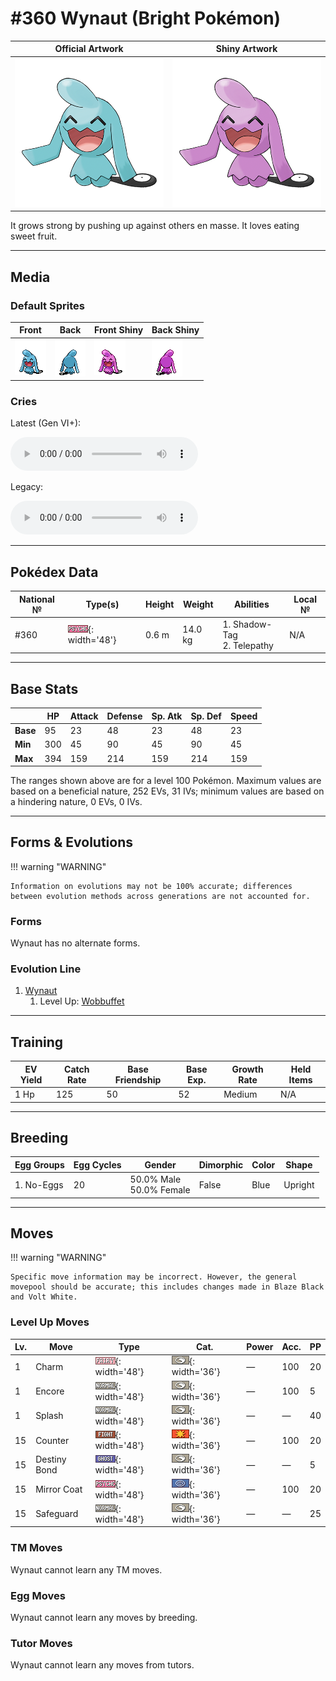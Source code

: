 # #360 Wynaut (Bright Pokémon)

| Official Artwork | Shiny Artwork |
| --- | --- |
| ![Official Artwork](../assets/sprites/wynaut/official_artwork.png) | ![Shiny Artwork](../assets/sprites/wynaut/official_artwork_shiny.png) |

It grows strong by pushing up against others en masse. It loves eating sweet fruit.

---

## Media

### Default Sprites

| Front | Back | Front Shiny | Back Shiny |
| --- | --- | --- | --- |
| ![Front](../assets/sprites/wynaut/front.gif) | ![Back](../assets/sprites/wynaut/back.gif) | ![Front Shiny](../assets/sprites/wynaut/front_shiny.gif) | ![Back Shiny](../assets/sprites/wynaut/back_shiny.gif) |

### Cries

Latest (Gen VI+):

<audio controls>
<source src='../../assets/cries/wynaut/latest.ogg' type='audio/ogg'>
  Your browser does not support the audio element.
</audio>

Legacy:

<audio controls>
<source src='../../assets/cries/wynaut/legacy.ogg' type='audio/ogg'>
  Your browser does not support the audio element.
</audio>

---

## Pokédex Data

| National № | Type(s) | Height | Weight | Abilities | Local № |
|------------|---------|--------|--------|-----------|---------|
| #360 | ![psychic](../assets/types/psychic.png){: width='48'} | 0.6 m | 14.0 kg | 1. Shadow-Tag<br>2. Telepathy | N/A |

---

## Base Stats
|   | HP | Attack | Defense | Sp. Atk | Sp. Def | Speed |
|---|----|--------|---------|---------|---------|-------|
| **Base** | 95 | 23 | 48 | 23 | 48 | 23 |
| **Min** | 300 | 45 | 90 | 45 | 90 | 45 |
| **Max** | 394 | 159 | 214 | 159 | 214 | 159 |

The ranges shown above are for a level 100 Pokémon. Maximum values are based on a beneficial nature, 252 EVs, 31 IVs; minimum values are based on a hindering nature, 0 EVs, 0 IVs.

---

## Forms & Evolutions

!!! warning "WARNING"

    Information on evolutions may not be 100% accurate; differences between evolution methods across generations are not accounted for.

### Forms

Wynaut has no alternate forms.

### Evolution Line

1. [Wynaut](wynaut.md/)
    1. Level Up: [Wobbuffet](wobbuffet.md/)




---

## Training

| EV Yield | Catch Rate | Base Friendship | Base Exp. | Growth Rate | Held Items |
|----------|------------|-----------------|-----------|-------------|------------|
| 1 Hp | 125 | 50 | 52 | Medium | N/A |

---

## Breeding

| Egg Groups | Egg Cycles | Gender | Dimorphic | Color | Shape |
|------------|------------|--------|-----------|-------|-------|
| 1. No-Eggs | 20 | 50.0% Male<br>50.0% Female | False | Blue | Upright |

---

## Moves

!!! warning "WARNING"

    Specific move information may be incorrect. However, the general movepool should be accurate; this includes changes made in Blaze Black and Volt White.

### Level Up Moves

| Lv. | Move | Type | Cat. | Power | Acc. | PP |
| --- | --- | --- | --- | --- | --- | --- |
| 1 | Charm | ![fairy](../assets/types/fairy.png){: width='48'} | ![status](../assets/move_category/status.png){: width='36'} | — | 100 | 20 |
| 1 | Encore | ![normal](../assets/types/normal.png){: width='48'} | ![status](../assets/move_category/status.png){: width='36'} | — | 100 | 5 |
| 1 | Splash | ![normal](../assets/types/normal.png){: width='48'} | ![status](../assets/move_category/status.png){: width='36'} | — | — | 40 |
| 15 | Counter | ![fighting](../assets/types/fighting.png){: width='48'} | ![physical](../assets/move_category/physical.png){: width='36'} | — | 100 | 20 |
| 15 | Destiny Bond | ![ghost](../assets/types/ghost.png){: width='48'} | ![status](../assets/move_category/status.png){: width='36'} | — | — | 5 |
| 15 | Mirror Coat | ![psychic](../assets/types/psychic.png){: width='48'} | ![special](../assets/move_category/special.png){: width='36'} | — | 100 | 20 |
| 15 | Safeguard | ![normal](../assets/types/normal.png){: width='48'} | ![status](../assets/move_category/status.png){: width='36'} | — | — | 25 |

### TM Moves

Wynaut cannot learn any TM moves.
### Egg Moves

Wynaut cannot learn any moves by breeding.
### Tutor Moves

Wynaut cannot learn any moves from tutors.
